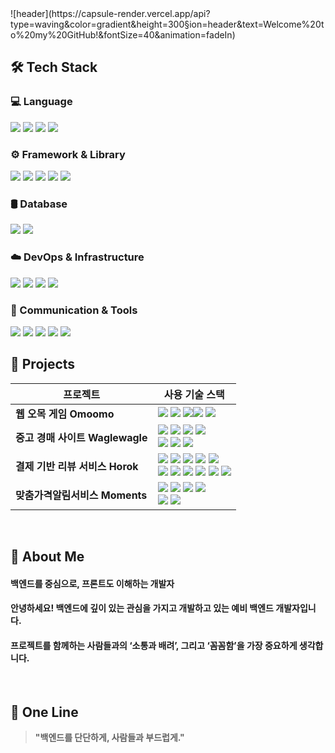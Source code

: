 <div>
  <!-- Header -->
  ![header](https://capsule-render.vercel.app/api?type=waving&color=gradient&height=300&section=header&text=Welcome%20to%20my%20GitHub!&fontSize=40&animation=fadeIn)

</div>
<div>

  ## 🛠️ Tech Stack
### 💻 Language
<img src="https://img.shields.io/badge/Java-007396?style=flat-square&logo=Java&logoColor=white"/>
<img src="https://img.shields.io/badge/JavaScript-F7DF1E?style=flat-square&logo=JavaScript&logoColor=black"/>
<img src="https://img.shields.io/badge/HTML5-E34F26?style=flat-square&logo=HTML5&logoColor=white"/>
<img src="https://img.shields.io/badge/CSS3-1572B6?style=flat-square&logo=CSS3&logoColor=white"/>

### ⚙️ Framework & Library
<img src="https://img.shields.io/badge/Spring-6DB33F?style=flat-square&logo=Spring&logoColor=white"/>
<img src="https://img.shields.io/badge/Spring%20Boot-6DB33F?style=flat-square&logo=Spring%20Boot&logoColor=white"/>
<img src="https://img.shields.io/badge/React-087A9F?style=flat-square&logo=React&logoColor=white"/>
<img src="https://img.shields.io/badge/JSP-%23C55D02?style=flat-square&logo=java&logoColor=white"/>
<img src="https://img.shields.io/badge/Java%20Servlet-%23C55D02?style=flat-square&logo=java&logoColor=white"/>

### 🛢 Database
<img src="https://img.shields.io/badge/MySQL-4479A1?style=flat-square&logo=MySQL&logoColor=white"/>
<img src="https://img.shields.io/badge/MariaDB-1F305F?style=flat-square&logo=MariaDB&logoColor=white"/>

### ☁️ DevOps & Infrastructure
<img src="https://img.shields.io/badge/Amazon%20EC2-FF9900?style=flat-square&logo=Amazon%20EC2&logoColor=white"/>
<img src="https://img.shields.io/badge/Apache%20Tomcat-C9A21D?style=flat-square&logo=Apache%20Tomcat&logoColor=white"/>
<img src="https://img.shields.io/badge/Docker-2496ED?style=flat-square&logo=Docker&logoColor=white"/>
<img src="https://img.shields.io/badge/Ubuntu-E95420?style=flat-square&logo=Ubuntu&logoColor=white"/>

### 🔌 Communication & Tools
<img src="https://img.shields.io/badge/GitHub-181717?style=flat-square&logo=GitHub&logoColor=white"/>
<img src="https://img.shields.io/badge/Slack-4A154B?style=flat-square&logo=Slack&logoColor=white"/>
<img src="https://img.shields.io/badge/Jira-0052CC?style=flat-square&logo=Jira&logoColor=white"/>
<img src="https://img.shields.io/badge/YouTrack-000000?style=flat-square&logo=YouTrack&logoColor=white"/>
<img src="https://img.shields.io/badge/Discord-5865F2?style=flat-square&logo=Discord&logoColor=white"/>
  <br/>

  </div>


## 📂 Projects
| 프로젝트  | 사용 기술 스택 | 
|-----------|----------------|
| **웹 오목 게임 Omoomo** | <img src="https://img.shields.io/badge/HTML5-E34F26?style=flat-square&logo=HTML5&logoColor=white"/> <img src="https://img.shields.io/badge/CSS3-1572B6?style=flat-square&logo=CSS3&logoColor=white"/> <img src="https://img.shields.io/badge/JavaScript-F7DF1E?style=flat-square&logo=JavaScript&logoColor=black"/><img src="https://img.shields.io/badge/WebSocket-010101?style=flat-square&logo=websocket&logoColor=white"/>  <img src="https://img.shields.io/badge/Java%20Servlet-%23C55D02?style=flat-square&logo=java&logoColor=white"/> |
| **중고 경매 사이트 Waglewagle** | <img src="https://img.shields.io/badge/JSP-%23C55D02?style=flat-square&logo=java&logoColor=white"/> <img src="https://img.shields.io/badge/Spring-6DB33F?style=flat-square&logo=Spring&logoColor=white"/> <img src="https://img.shields.io/badge/MySQL-4479A1?style=flat-square&logo=MySQL&logoColor=white"/> <img src="https://img.shields.io/badge/Ubuntu-E95420?style=flat-square&logo=Ubuntu&logoColor=white"/> <br/> <img src="https://img.shields.io/badge/Apache%20Tomcat-C9A21D?style=flat-square&logo=Apache%20Tomcat&logoColor=white"/> <img src="https://img.shields.io/badge/Amazon%20EC2-FF9900?style=flat-square&logo=Amazon%20EC2&logoColor=white"/> <img src="https://img.shields.io/badge/Amazon%20Route%2053-8C4FFF?style=flat-square&logo=Amazon%20Route%2053&logoColor=white"/> |
| **결제 기반 리뷰 서비스 Horok** | <img src="https://img.shields.io/badge/React-087A9F?style=flat-square&logo=React&logoColor=white"/> <img src="https://img.shields.io/badge/Spring%20Boot-6DB33F?style=flat-square&logo=Spring%20Boot&logoColor=white"/> <img src="https://img.shields.io/badge/MariaDB-1F305F?style=flat-square&logo=MariaDB&logoColor=white"/> <img src="https://img.shields.io/badge/Redis-DC382D?style=flat-square&logo=Redis&logoColor=white"/> <img src="https://img.shields.io/badge/Ubuntu-E95420?style=flat-square&logo=Ubuntu&logoColor=white"/> <br/> <img src="https://img.shields.io/badge/Nginx-009639?style=flat-square&logo=Nginx&logoColor=white"/> <img src="https://img.shields.io/badge/Amazon%20EC2-FF9900?style=flat-square&logo=Amazon%20EC2&logoColor=white"/> <img src="https://img.shields.io/badge/Amazon%20RDS-527FFF?style=flat-square&logo=Amazon%20RDS&logoColor=white"/> <img src="https://img.shields.io/badge/Amazon%20Route%2053-8C4FFF?style=flat-square&logo=Amazon%20Route%2053&logoColor=white"/>  <img src="https://img.shields.io/badge/Jenkins-D24939?style=flat-square&logo=Jenkins&logoColor=white"/> <img src="https://img.shields.io/badge/Docker-2496ED?style=flat-square&logo=Docker&logoColor=white"/> |
| **맞춤가격알림서비스 Moments** |<img src="https://img.shields.io/badge/JSP-%23C55D02?style=flat-square&logo=java&logoColor=white"/> <img src="https://img.shields.io/badge/Spring-6DB33F?style=flat-square&logo=Spring&logoColor=white"/> <img src="https://img.shields.io/badge/MariaDB-1F305F?style=flat-square&logo=MariaDB&logoColor=white"/> <img src="https://img.shields.io/badge/Apache%20Tomcat-C9A21D?style=flat-square&logo=Apache%20Tomcat&logoColor=white"/><br/><img src="https://img.shields.io/badge/Amazon%20EC2-FF9900?style=flat-square&logo=Amazon%20EC2&logoColor=white"/> <img src="https://img.shields.io/badge/OpenAPI(Swagger)-85EA2D?style=flat-square&logo=Swagger&logoColor=white"/> |


<br/>

<div>

  <!-- About Me -->
  ## 👋 About Me
  #### 백엔드를 중심으로, 프론트도 이해하는 개발자
  #### 안녕하세요! 백엔드에 깊이 있는 관심을 가지고 개발하고 있는 예비 백엔드 개발자입니다.
  #### 프로젝트를 함께하는 사람들과의 ‘소통과 배려’, 그리고 ‘꼼꼼함’을 가장 중요하게 생각합니다.
  <br/>

  ## 💬 One Line
  > **"백엔드를 단단하게, 사람들과 부드럽게."**
  <br/>
  

<!--
**seulinate/seulinate** is a ✨ _special_ ✨ repository because its `README.md` (this file) appears on your GitHub profile.

Here are some ideas to get you started:

- 🔭 I’m currently working on ...
- 🌱 I’m currently learning ...
- 👯 I’m looking to collaborate on ...
- 🤔 I’m looking for help with ...
- 💬 Ask me about ...
- 📫 How to reach me: ...
- 😄 Pronouns: ...
- ⚡ Fun fact: ...
-->
